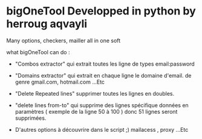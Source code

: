 # bigOneTool Developped in python by herroug aqvayli
Many options, checkers, mailler all in one soft

what bigOneTool can do : 


- "Combos extractor" qui extrait toutes les ligne de types email:password
- "Domains extractor" qui extrait en chaque ligne le domaine d'email. de genre gmail.com, hotmail.com ...Etc
- "Delete Repeated lines" supprimer toutes les lignes en doubles.
- "delete lines from-to" qui supprime des lignes spécifique données en paramètres ( exemple de la ligne 50 à 100 ) donc 51 lignes seront supprimées.

- D'autres options à découvrire dans le script ;) mailacess , proxy ...Etc

